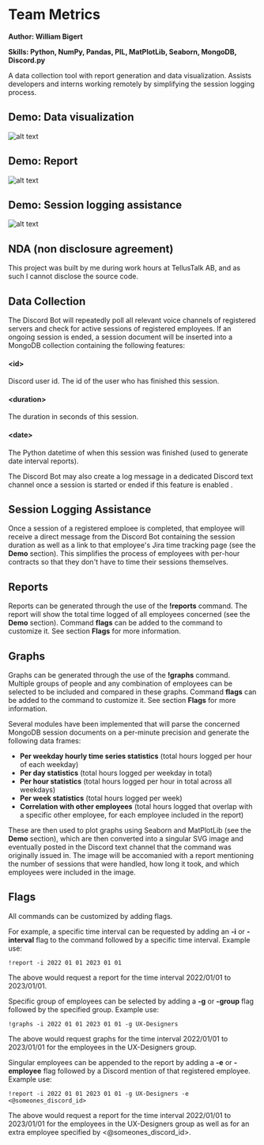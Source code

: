 # Team Metrics
**Author: William Bigert**

**Skills: Python, NumPy, Pandas, PIL, MatPlotLib, Seaborn, MongoDB, Discord.py**
 
A data collection tool with report generation and data visualization. Assists developers and interns working remotely by simplifying the session logging process.
 
## Demo: Data visualization
![alt text](https://github.com/AFlyingRhino/ResumeProjects/blob/main/TeamMetrics/demoGraphs.jpg)
 
## Demo: Report
![alt text]( https://github.com/AFlyingRhino/ResumeProjects/blob/main/TeamMetrics/reportDemo.png)

## Demo: Session logging assistance
![alt text]( https://github.com/AFlyingRhino/ResumeProjects/blob/main/TeamMetrics/demoAssistant.png)

## NDA (non disclosure agreement)
This project was built by me during work hours at TellusTalk AB, and as such I cannot disclose the source code.
 
## Data Collection
The Discord Bot will repeatedly poll all relevant voice channels of registered servers and check for active sessions of registered employees. If an ongoing session is ended, a session document will be inserted into a MongoDB collection containing the following features:
#### \<id\>
Discord user id. The id of the user who has finished this session.
#### \<duration\>
The duration in seconds of this session.
#### \<date\>
The Python datetime of when this session was finished (used to generate date interval reports).

The Discord Bot may also create a log message in a dedicated Discord text channel once a session is started or ended if this feature is enabled .

## Session Logging Assistance
Once a session of a registered emploee is completed, that employee will receive a direct message from the Discord Bot containing the session duration as well as a link to that employee's Jira time tracking page (see the **Demo** section). This simplifies the process of employees with per-hour contracts so that they don't have to time their sessions themselves.

## Reports
Reports can be generated through the use of the **!reports** command. The report will show the total time logged of all employees concerned (see the **Demo** section). Command **flags** can be added to the command to customize it. See section **Flags** for more information. 

## Graphs
Graphs can be generated through the use of the **!graphs** command. Multiple groups of people and any combination of employees can be selected to be included and compared in these graphs. Command **flags** can be added to the command to customize it. See section **Flags** for more information.

Several modules have been implemented that will parse the concerned MongoDB session documents on a per-minute precision and generate the following data frames:
- **Per weekday hourly time series statistics** (total hours logged per hour of each weekday)
- **Per day statistics** (total hours logged per weekday in total)
- **Per hour statistics** (total hours logged per hour in total across all weekdays)
- **Per week statistics** (total hours logged per week)
- **Correlation with other employees** (total hours logged that overlap with a specific other employee, for each employee included in the report)

These are then used to plot graphs using Seaborn and MatPlotLib (see the **Demo** section), which are then converted into a singular SVG image and eventually posted in the Discord text channel that the command was originally issued in. The image will be accomanied with a report mentioning the number of sessions that were handled, how long it took, and which employees were included in the image.

## Flags
All commands can be customized by adding flags.

For example, a specific time interval can be requested by adding an **-i** or **-interval** flag to the command followed by a specific time interval. Example use:
 ```
!report -i 2022 01 01 2023 01 01
 ```
 
The above would request a report for the time interval 2022/01/01 to 2023/01/01.
 
Specific group of employees can be selected by adding a **-g** or  **-group** flag followed by the specified group. Example use:
```
!graphs -i 2022 01 01 2023 01 01 -g UX-Designers
```

The above would request graphs for the time interval 2022/01/01 to 2023/01/01 for the employees in the UX-Designers group.

Singular employees can be appended to the report by adding a **-e** or **-employee** flag followed by a Discord mention of that registered employee. Example use:
```
!report -i 2022 01 01 2023 01 01 -g UX-Designers -e <@someones_discord_id>
```

The above would request a report for the time interval 2022/01/01 to 2023/01/01 for the employees in the UX-Designers group as well as for an extra employee specified by <@someones_discord_id>.
